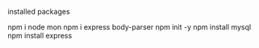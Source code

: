 installed packages 

npm i node mon
npm i express body-parser 
npm init -y
npm install mysql
npm install express
